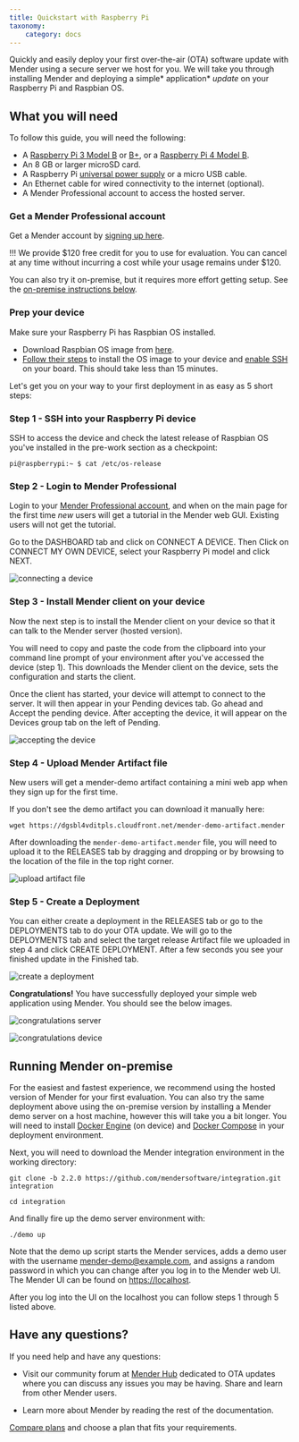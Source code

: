 ```yaml
---
title: Quickstart with Raspberry Pi
taxonomy:
    category: docs
---
```


Quickly and easily deploy your first over-the-air (OTA) software update with Mender using a secure server we host for you. We will take you through installing Mender and deploying a simple* application* *update* on your Raspberry Pi and Raspbian OS.

## What you will need

To follow this guide, you will need the following:

* A [Raspberry Pi 3 Model B](https://www.raspberrypi.org/products/raspberry-pi-3-model-b?target=_blank) or [B+](https://www.raspberrypi.org/products/raspberry-pi-3-model-b-plus?target=_blank), or a [Raspberry Pi 4 Model B](https://www.raspberrypi.org/products/raspberry-pi-4-model-b?target=_blank).
* An 8 GB or larger microSD card.
* A Raspberry Pi [universal power supply](https://www.raspberrypi.org/products/raspberry-pi-universal-power-supply?target=_blank) or a micro USB cable.
* An Ethernet cable for wired connectivity to the internet (optional).
* A Mender Professional account to access the hosted server.

### Get a Mender Professional account

Get a Mender account by [signing up here](https://mender.io/signup?target=_blank).

!!! We provide $120 free credit for you to use for evaluation. You can cancel at any time without incurring a cost while your usage remains under $120.

You can also try it on-premise, but it requires more effort getting setup. See the [on-premise instructions below](#running-mender-on-premise).

### Prep your device

Make sure your Raspberry Pi has Raspbian OS installed. 

* Download Raspbian OS image from [here](https://www.raspberrypi.org/downloads/raspbian?target=_blank).
* [Follow their steps](https://www.raspberrypi.org/documentation/installation/installing-images?target=_blank) to install the OS image to your device and [enable SSH](https://www.raspberrypi.org/documentation/remote-access/ssh/README.md) on your board. This should take less than 15 minutes.

Let's get you on your way to your first deployment in as easy as 5 short steps:

### Step 1 - SSH into your Raspberry Pi device 

SSH to access the device and check the latest release of Raspbian OS you've installed in the pre-work section as a checkpoint:

```
pi@raspberrypi:~ $ cat /etc/os-release
```

### Step 2 - Login to Mender Professional

Login to your [Mender Professional account](https://hosted.mender.io/ui/#/login?target=_blank), and when on the main page for the first time *new* users will get a tutorial in the Mender web GUI. Existing users will not get the tutorial.

Go to the DASHBOARD tab and click on CONNECT A DEVICE. Then Click on CONNECT MY OWN DEVICE, select your Raspberry Pi model and click NEXT. 

![connecting a device](image_0.png)

### Step 3 - Install Mender client on your device 

Now the next step is to install the Mender client on your device so that it can talk to the Mender server (hosted version). 

You will need to copy and paste the code from the clipboard into your command line prompt of your environment after you've accessed the device (step 1). This downloads the Mender client on the device, sets the configuration and starts the client.

Once the client has started, your device will attempt to connect to the server. It will then appear in your Pending devices tab. Go ahead and Accept the pending device. After accepting the device, it will appear on the Devices group tab on the left of Pending. 

![accepting the device](image_1.png)

### Step 4 - Upload Mender Artifact file

New users will get a mender-demo artifact containing a mini web app when they sign up for the first time. 

If you don't see the demo artifact you can download it manually here:

```
wget https://dgsbl4vditpls.cloudfront.net/mender-demo-artifact.mender

```

After downloading the `mender-demo-artifact.mender` file, you will need to upload it to the RELEASES tab by dragging and dropping or by browsing to the location of the file in the top right corner. 

![upload artifact file](image_2.png)

### Step 5 - Create a Deployment 

You can either create a deployment in the RELEASES tab or go to the DEPLOYMENTS tab to do your OTA update. We will go to the DEPLOYMENTS tab and select the target release Artifact file we uploaded in step 4 and click CREATE DEPLOYMENT. After a few seconds you see your finished update in the Finished tab. 

![create a deployment](image_3.png)

**Congratulations!** You have successfully deployed your simple web application using Mender. You should see the below images. 

![congratulations server](image_4.png)

![congratulations device](image_5.png)

## Running Mender on-premise

For the easiest and fastest experience, we recommend using the hosted version of Mender for your first evaluation. You can also try the same deployment above using the on-premise version by installing a Mender demo server on a host machine, however this will take you a bit longer. You will need to install [Docker Engine](https://docs.docker.com/install/linux/docker-ce/ubuntu?target=_blank) (on device) and [Docker Compose](https://docs.docker.com/compose/install?target=_blank) in your deployment environment. 

Next, you will need to download the Mender integration environment in the working directory:

<!--AUTOVERSION: "-b % https://github.com/mendersoftware/integration.git"/integration-->
```
git clone -b 2.2.0 https://github.com/mendersoftware/integration.git integration

cd integration
```

And finally fire up the demo server environment with:

```
./demo up
```

Note that the demo up script starts the Mender services, adds a demo user with the username mender-demo@example.com, and assigns a random password in which you can change after you log in to the Mender web UI. The Mender UI can be found on [https://localhost](https://localhost?target=_blank).

After you log into the UI on the localhost you can follow steps 1 through 5 listed above. 

## Have any questions? 

If you need help and have any questions:

* Visit our community forum at [Mender Hub](https://hub.mender.io/) dedicated to OTA updates where you can discuss any issues you may be having. Share and learn from other Mender users.

* Learn more about Mender by reading the rest of the documentation. 

[Compare plans](https://mender.io/products/pricing?target=_blank) and choose a plan that fits your requirements. 

